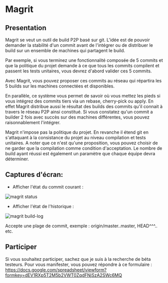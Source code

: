 Magrit
======

Presentation
------------

Magrit se veut un outil de build P2P basé sur git.
L'idée est de pouvoir demander la stabilité d'un commit avant de l'intégrer
ou de distribuer le build sur un ensemble de machines qui partagent le build.

Par exemple, si vous terminez une fonctionnalité composée de 5 commits et que 
la politique du projet demande à ce que tous les commits compilent et passent
les tests unitaires, vous devrez d'abord valider ces 5 commits.

Avec Magrit, vous pouvez proposer ces commits au réseau qui répartira les 5
builds sur les machines connectées et disponibles.

En parallèle, ce système vous permet de savoir où vous mettez les pieds si
vous intégrez des commits tiers via un rebase, cherry-pick ou apply. En effet
Magrit distribue aussi le résultat des builds des commits qu'il connait à
travers le réseau P2P ainsi constitué.
Si vous constatez qu'un commit a builder 2 fois avec succès sur des machines
différentes, vous pouvez raisonnablement l'intégrer.

Magrit n'impose pas la politique du projet. En revanche il étend git en
s'attaquant à la consistance du projet au niveau compilation et tests unitaires.
A noter que ce n'est qu'une proposition, vous pouvez choisir de ne garder que
la compilation comme condition d'acceptation. Le nombre de build ayant réussi
est également un paramètre que chaque équipe devra déterminer.

Captures d'écran:
-----------------
* Afficher l'état du commit courant :

![magrit status](https://github.com/ptitfred/magrit/raw/resources/images/magrit-status.png)

* Afficher l'état de l'historique :

![magrit build-log](https://github.com/ptitfred/magrit/raw/resources/images/magrit-build-log.png)

Accepte une plage de commit, exemple : origin/master..master, HEAD^^^..  etc.

Participer
----------

Si vous souhaitez participer, sachez que je suis à la recherche de béta testeurs.
Pour vous manifester, vous pouvez répondre à ce formulaire :
https://docs.google.com/spreadsheet/viewform?formkey=dEV1RXp5T2M5b2VWT0ZqdFNjSzA2SWc6MQ

